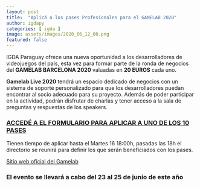 ```yaml
---
layout: post
title:  "Aplicá a los pases Profesionales para el GAMELAB 2020"
author: igdapy
categories: [ igda ]
image: assets/images/2020_06_12_00.png
featured: false
---
```

IGDA Paraguay ofrece una nueva oportunidad a los desarrolladores de videojuegos del país, esta vez para formar parte de la ronda de negocios del **GAMELAB BARCELONA 2020** valuadas en **20 EUROS** cada uno.

**Gamelab Live 2020** tendrá un espacio dedicado de negocios con un sistema de soporte personalizado para que los desarrolladores puedan encontrar al socio adecuado para su proyecto. Además de poder participar en la actividad, podrán disfrutar de charlas y tener acceso a la sala de preguntas y respuestas de los speakers.

### [ACCEDÉ A EL FORMULARIO PARA APLICAR A UNO DE LOS 10 PASES][formulario]

Tienen tiempo de aplicar hasta el Martes 16 18:00h, pasadas las 18h el directorio se reunirá para definir los que serán beneficiados con los pases.

[Sitio web oficial del Gamelab][web]

### **El evento se llevará a cabo del 23 al 25 de junio de este año**

[formulario]:https://docs.google.com/forms/d/e/1FAIpQLSd0t4jtm-g6of0FLzXxAs8nC_pelyGCKNlznU4aP8drHOPGbQ/viewform
[web]:https://www.gamelab.es